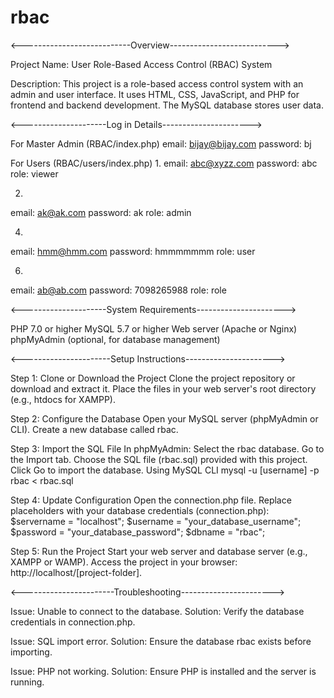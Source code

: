 # rbac
<---------------------------Overview--------------------------->

Project Name: User Role-Based Access Control (RBAC) System

Description: This project is a role-based access control system with an admin and user interface. It uses HTML, CSS, JavaScript, and PHP for frontend and backend development. The MySQL database stores user data.

<---------------------Log in Details---------------------->

For Master Admin (RBAC/index.php)
email:		bijay@bijay.com
password:	bj

For Users (RBAC/users/index.php)
1.
email:		abc@xyzz.com
password:	abc
role:		viewer

2.
email:		ak@ak.com
password:	ak
role:		admin

4.
email:		hmm@hmm.com
password:	hmmmmmmm
role:		user

6.
email:		ab@ab.com
password:	7098265988
role:		role


<---------------------System Requirements---------------------->

PHP 7.0 or higher
MySQL 5.7 or higher
Web server (Apache or Nginx)
phpMyAdmin (optional, for database management)


<----------------------Setup Instructions---------------------->

Step 1: 
Clone or Download the Project
Clone the project repository or download and extract it.
Place the files in your web server's root directory (e.g., htdocs for XAMPP).

Step 2: 
Configure the Database
Open your MySQL server (phpMyAdmin or CLI).
Create a new database called rbac.

Step 3: 
Import the SQL File
In phpMyAdmin:
Select the rbac database.
Go to the Import tab.
Choose the SQL file (rbac.sql) provided with this project.
Click Go to import the database.
Using MySQL CLI
mysql -u [username] -p rbac < rbac.sql

Step 4: Update Configuration
Open the connection.php file.
Replace placeholders with your database credentials (connection.php):
$servername = "localhost";
$username = "your_database_username";
$password = "your_database_password";
$dbname = "rbac";

Step 5: Run the Project
Start your web server and database server (e.g., XAMPP or WAMP).
Access the project in your browser: http://localhost/[project-folder].


<-----------------------Troubleshooting----------------------->

Issue: Unable to connect to the database.
Solution: Verify the database credentials in connection.php.

Issue: SQL import error.
Solution: Ensure the database rbac exists before importing.

Issue: PHP not working.
Solution: Ensure PHP is installed and the server is running.
